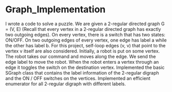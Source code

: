 # Graph_Implementation
I wrote a code to solve a puzzle. We are given a 2-regular directed graph G = (V, E) (Recall that every vertex in a 2-regular directed graph has exactly two outgoing edges). On every vertex, there is a switch that has two states: ON/OFF. On two outgoing edges of every vertex, one edge has label a while the other has label b. For this project, self-loop edges (v, v) that point to the vertex v itself are also considered. Initially, a robot is put on some vertex. The robot takes our command and moves along the edge. We send the edge label to move the robot. When the robot enters a vertex through an edge it toggles the switch on the destination vertex.
Implemented the basic SGraph class that contains the label information of the 2-regular digraph and the ON / OFF switches on the vertices.
Implemented an efficient enumerator for all 2-regular digraph with different labels.
